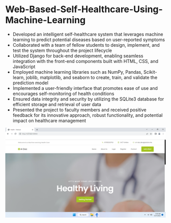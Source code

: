 # Web-Based-Self-Healthcare-Using-Machine-Learning
- Developed an intelligent self-healthcare system that leverages machine learning to predict potential diseases based on user-reported symptoms
-  Collaborated with a team of fellow students to design, implement, and test the system throughout the project lifecycle
-  Utilized Django for back-end development, enabling seamless integration with the front-end components built with HTML, CSS, and JavaScript
-  Employed machine learning libraries such as NumPy, Pandas, Scikit-learn, joblib, matplotlib, and seaborn to create, train, and validate the prediction model
- Implemented a user-friendly interface that promotes ease of use and encourages self-monitoring of health conditions
-  Ensured data integrity and security by utilizing the SQLite3 database for efficient storage and retrieval of user data
- Presented the project to faculty members and received positive feedback for its innovative approach, robust functionality, and potential impact on healthcare management

![preview img](img/home.png)
